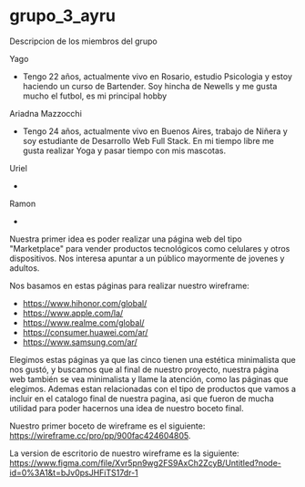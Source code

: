 # grupo_3_ayru

Descripcion de los miembros del grupo 

Yago 

- Tengo 22 años, actualmente vivo en Rosario, estudio Psicologia y estoy haciendo un curso de Bartender. Soy hincha de Newells y me gusta mucho el futbol, es mi principal hobby

Ariadna Mazzocchi

- Tengo 24 años, actualmente vivo en Buenos Aires, trabajo de Niñera y soy estudiante de Desarrollo Web Full Stack. En mi tiempo libre me gusta realizar Yoga y pasar tiempo con mis mascotas.

Uriel

- 

Ramon

-

Nuestra primer idea es poder realizar una página web del tipo "Marketplace" para vender productos tecnológicos como celulares y otros dispositivos. Nos interesa apuntar a un público mayormente de jovenes y adultos.

Nos basamos en estas páginas para realizar nuestro wireframe: 
- https://www.hihonor.com/global/
- https://www.apple.com/la/
- https://www.realme.com/global/
- https://consumer.huawei.com/ar/
- https://www.samsung.com/ar/

Elegimos estas páginas ya que las cinco tienen una estética minimalista que nos gustó, y buscamos que al final de nuestro proyecto, nuestra página web también se vea minimalista y llame la atención, como las páginas que elegimos. Ademas estan relacionadas con el tipo de productos que vamos a incluir en el catalogo final de nuestra pagina, asi que fueron de mucha utilidad para poder hacernos una idea de nuestro boceto final. 

Nuestro primer boceto de wireframe es el siguiente: https://wireframe.cc/pro/pp/900fac424604805.

La version de escritorio de nuestro wireframe es la siguiente: https://www.figma.com/file/Xvr5pn9wg2FS9AxCh2ZcyB/Untitled?node-id=0%3A1&t=bJv0psJHFiTS17dr-1
